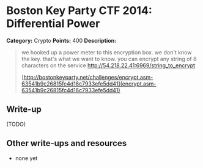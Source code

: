 # Boston Key Party CTF 2014: Differential Power

**Category:** Crypto
**Points:** 400
**Description:**

> we hooked up a power meter to this encryption box. we don't know the key. that's what we want to know. you can encrypt any string of 8 characters on the service http://54.218.22.41:6969/string_to_encrypt
>
> [http://bostonkeyparty.net/challenges/encrypt.asm-63541b9c26815fc4d16c7933efe5dd41](encrypt.asm-63541b9c26815fc4d16c7933efe5dd41)

## Write-up

(TODO)

## Other write-ups and resources

* none yet
